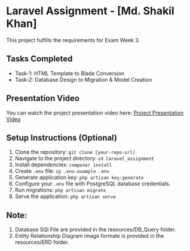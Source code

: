 # Laravel Assignment - [Md. Shakil Khan]

This project fulfills the requirements for Exam Week 3.

## Tasks Completed

-   Task-1: HTML Template to Blade Conversion
-   Task-2: Database Design to Migration & Model Creation

## Presentation Video

You can watch the project presentation video here:
[Project Presentation Video](https://drive.google.com/file/d/1fL4RDfloh1p1kk2yt7OZDHY0UrIEWiHv/view?usp=sharing)

## Setup Instructions (Optional)

1. Clone the repository: `git clone [your-repo-url]`
2. Navigate to the project directory: `cd laravel_assignment`
3. Install dependencies: `composer install`
4. Create `.env` file: `cp .env.example .env`
5. Generate application key: `php artisan key:generate`
6. Configure your `.env` file with PostgreSQL database credentials.
7. Run migrations: `php artisan migrate`
8. Serve the application: `php artisan serve`

## Note:

1. Database SQl File are provided in the resources/DB_Query folder.
2. Entity Relationship Diagram image formate is provided in the resources/ERD folder.
